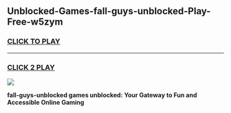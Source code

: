 
## Unblocked-Games-fall-guys-unblocked-Play-Free-w5zym
<h3>
<a href="https://premium76.site?title=fall-guys-unblocked&ref=21A">CLICK TO PLAY</a></h3>
<hr>

<h3>
<a href="https://premium76.site?title=fall-guys-unblocked&ref=21A">CLICK 2 PLAY</a>
  
</h3>

<a href="https://premium76.site?title=fall-guys-unblocked&ref=21A"><img src="https://clearcache.store/games.png"></a>


**fall-guys-unblocked games unblocked: Your Gateway to Fun and Accessible Online Gaming**
